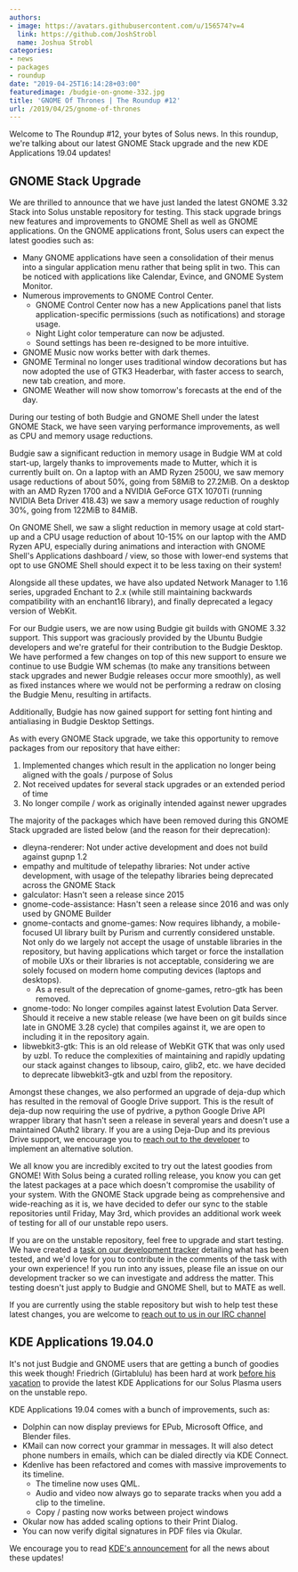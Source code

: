 ```yaml
---
authors:
- image: https://avatars.githubusercontent.com/u/156574?v=4
  link: https://github.com/JoshStrobl
  name: Joshua Strobl
categories:
- news
- packages
- roundup
date: "2019-04-25T16:14:28+03:00"
featuredimage: /budgie-on-gnome-332.jpg
title: 'GNOME Of Thrones | The Roundup #12'
url: /2019/04/25/gnome-of-thrones
---
```


Welcome to The Roundup #12, your bytes of Solus news. In this roundup, we're talking about our latest GNOME Stack upgrade and the new KDE Applications 19.04 updates!

<!--more-->

## GNOME Stack Upgrade

We are thrilled to announce that we have just landed the latest GNOME 3.32 Stack into Solus unstable repository for testing. This stack upgrade brings new features and improvements to GNOME Shell as well as GNOME applications. On the GNOME applications front, Solus users can expect the latest goodies such as:

- Many GNOME applications have seen a consolidation of their menus into a singular application menu rather that being split in two. This can be noticed with applications like Calendar, Evince, and GNOME System Monitor.
- Numerous improvements to GNOME Control Center.
  - GNOME Control Center now has a new Applications panel that lists application-specific permissions (such as notifications) and storage usage. 
  - Night Light color temperature can now be adjusted.
  - Sound settings has been re-designed to be more intuitive.
- GNOME Music now works better with dark themes.
- GNOME Terminal no longer uses traditional window decorations but has now adopted the use of GTK3 Headerbar, with faster access to search, new tab creation, and more.
- GNOME Weather will now show tomorrow's forecasts at the end of the day.

During our testing of both Budgie and GNOME Shell under the latest GNOME Stack, we have seen varying performance improvements, as well as CPU and memory usage reductions.

Budgie saw a significant reduction in memory usage in Budgie WM at cold start-up, largely thanks to improvements made to Mutter, which it is currently built on. On a laptop with an AMD Ryzen 2500U, we saw memory usage reductions of about 50%, going from 58MiB to 27.2MiB. On a desktop with an AMD Ryzen 1700 and a NVIDIA GeForce GTX 1070Ti (running NVIDIA Beta Driver 418.43) we saw a memory usage reduction of roughly 30%, going from 122MiB to 84MiB.

On GNOME Shell, we saw a slight reduction in memory usage at cold start-up and a CPU usage reduction of about 10-15% on our laptop with the AMD Ryzen APU, especially during animations and interaction with GNOME Shell's Applications dashboard / view, so those with lower-end systems that opt to use GNOME Shell should expect it to be less taxing on their system!

Alongside all these updates, we have also updated Network Manager to 1.16 series, upgraded Enchant to 2.x (while still maintaining backwards compatibility with an enchant16 library), and finally deprecated a legacy version of WebKit.

For our Budgie users, we are now using Budgie git builds with GNOME 3.32 support. This support was graciously provided by the Ubuntu Budgie developers and we're grateful for their contribution to the Budgie Desktop. We have performed a few changes on top of this new support to ensure we continue to use Budgie WM schemas (to make any transitions between stack upgrades and newer Budgie releases occur more smoothly), as well as fixed instances where we would not be performing a redraw on closing the Budgie Menu, resulting in artifacts.

Additionally, Budgie has now gained support for setting font hinting and antialiasing in Budgie Desktop Settings.

As with every GNOME Stack upgrade, we take this opportunity to remove packages from our repository that have either:

1. Implemented changes which result in the application no longer being aligned with the goals / purpose of Solus
2. Not received updates for several stack upgrades or an extended period of time
3. No longer compile / work as originally intended against newer upgrades

The majority of the packages which have been removed during this GNOME Stack upgraded are listed below (and the reason for their deprecation):

- dleyna-renderer: Not under active development and does not build against gupnp 1.2
- empathy and multitude of telepathy libraries: Not under active development, with usage of the telepathy libraries being deprecated across the GNOME Stack
- galculator: Hasn't seen a release since 2015
- gnome-code-assistance: Hasn't seen a release since 2016 and was only used by GNOME Builder
- gnome-contacts and gnome-games: Now requires libhandy, a mobile-focused UI library built by Purism and currently considered unstable. Not only do we largely not accept the usage of unstable libraries in the repository, but having applications which target or force the installation of mobile UXs or their libraries is not acceptable, considering we are solely focused on modern home computing devices (laptops and desktops).
  - As a result of the deprecation of gnome-games, retro-gtk has been removed.
- gnome-todo: No longer compiles against latest Evolution Data Server. Should it receive a new stable release (we have been on git builds since late in GNOME 3.28 cycle) that compiles against it, we are open to including it in the repository again.
- libwebkit3-gtk: This is an old release of WebKit GTK that was only used by uzbl. To reduce the complexities of maintaining and rapidly updating our stack against changes to libsoup, cairo, glib2, etc. we have decided to deprecate libwebkit3-gtk and uzbl from the repository.

Amongst these changes, we also performed an upgrade of deja-dup which has resulted in the removal of Google Drive support. This is the result of deja-dup now requiring the use of pydrive, a python Google Drive API wrapper library that hasn't seen a release in several years and doesn't use a maintained OAuth2 library. If you are a using Deja-Dup and its previous Drive support, we encourage you to [reach out to the developer](https://gitlab.gnome.org/World/deja-dup/) to implement an alternative solution.

We all know you are incredibly excited to try out the latest goodies from GNOME! With Solus being a curated rolling release, you know you can get the latest packages at a pace which doesn't compromise the usability of your system. With the GNOME Stack upgrade being as comprehensive and wide-reaching as it is, we have decided to defer our sync to the stable repositories until Friday, May 3rd, which provides an additional work week of testing for all of our unstable repo users.

If you are on the unstable repository, feel free to upgrade and start testing. We have created a [task on our development tracker](https://dev.getsol.us/T7902) detailing what has been tested, and we'd love for you to contribute in the comments of the task with your own experience! If you run into any issues, please file an issue on our development tracker so we can investigate and address the matter. This testing doesn't just apply to Budgie and GNOME Shell, but to MATE as well.

If you are currently using the stable repository but wish to help test these latest changes, you are welcome to [reach out to us in our IRC channel](/articles/contributing/getting-involved/en/#irc)

## KDE Applications 19.04.0

It's not just Budgie and GNOME users that are getting a bunch of goodies this week though! Friedrich (Girtablulu) has been hard at work [before his vacation](https://discuss.getsol.us/d/767-plasma-on-vacation/26) to provide the latest KDE Applications for our Solus Plasma users on the unstable repo.

KDE Applications 19.04 comes with a bunch of improvements, such as:

- Dolphin can now display previews for EPub, Microsoft Office, and Blender files.
- KMail can now correct your grammar in messages. It will also detect phone numbers in emails, which can be dialed directly via KDE Connect.
- Kdenlive has been refactored and comes with massive improvements to its timeline.
  - The timeline now uses QML.
  - Audio and video now always go to separate tracks when you add a clip to the timeline.
  - Copy / pasting now works between project windows
- Okular now has added scaling options to their Print Dialog.
- You can now verify digital signatures in PDF files via Okular.

We encourage you to read [KDE's announcement](https://kde.org/announcements/announce-applications-19.04.0.php) for all the news about these updates!
